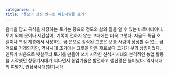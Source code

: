 ```yaml
---
categories: i
title: "풍요의 상징 반곡동 마한사람들 토기"
---
```

음식을 담고 곡식을 저장하는 토기는 풍요의 정도와 삶의 질을 알 수 있는 바로미터이다. 토기 외에 옷이나 세간살이, 기록이 전하지 않는 고대에는 더욱 그렇다. 지금도 특급 호텔이나 특정 계층에서 사용하는 금·은으로 장식된 그릇은 보통 사람이 상상할 수 없는 금액으로 거래되지만, 역사시대 초기에는 그릇을 만든 재료보다 크기가 부의 상징이었다. 인류가 처음으로 빗살무늬 토기를 만들어 쓰기 시작한 신석기시대와 본격적인 농업 활동을 시작했던 청동기시대가 지나면서 농업기술은 발전하고 생산량은 늘어났다. 역사시대의 여명기, 원삼국시대(철기시대